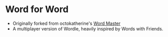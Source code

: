 # Word for Word

* Originally forked from octokatherine's [Word Master](https://github.com/octokatherine/word-master)
* A multiplayer version of Wordle, heavily inspired by Words with Friends.